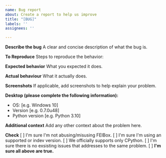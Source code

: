 ```yaml
---
name: Bug report
about: Create a report to help us improve
title: "[BUG]"
labels: ''
assignees: ''

---
```


**Describe the bug**
A clear and concise description of what the bug is.

**To Reproduce**
Steps to reproduce the behavior:

**Expected behavior**
What you expected it does.

**Actual behaviour**
What it actually does.

**Screenshots**
If applicable, add screenshots to help explain your problem.

**Desktop (please complete the following information):**
 - OS: [e.g. Windows 10]
 - Version [e.g. 0.7.0u48]
 -  Python version [e.g. Python 3.10]

**Additional context**
Add any other context about the problem here.

**Check**
[ ] I'm sure I'm not abusing/misusing FEIBox.
[ ] I'm sure I'm using an supported or indev version.
[ ] We officially supports only CPython.
[ ] I'm sure there is no exsisting issues that addresses to the same problem.
[ ] **I'm sure all above are true.**
